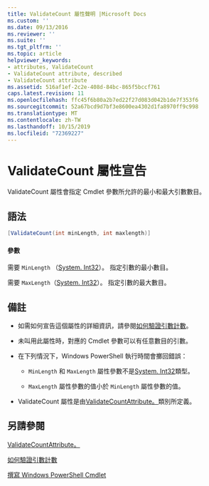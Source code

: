 ```yaml
---
title: ValidateCount 屬性聲明 |Microsoft Docs
ms.custom: ''
ms.date: 09/13/2016
ms.reviewer: ''
ms.suite: ''
ms.tgt_pltfrm: ''
ms.topic: article
helpviewer_keywords:
- attributes, ValidateCount
- ValidateCount attribute, described
- ValidateCount attribute
ms.assetid: 516af1ef-2c2e-408d-84bc-865f5bccf761
caps.latest.revision: 11
ms.openlocfilehash: ffc45f6b80a2b7ed22f27d083d042b1de7f353f6
ms.sourcegitcommit: 52a67bcd9d7bf3e8600ea4302d1fa8970ff9c998
ms.translationtype: MT
ms.contentlocale: zh-TW
ms.lasthandoff: 10/15/2019
ms.locfileid: "72369227"
---
```

# <a name="validatecount-attribute-declaration"></a>ValidateCount 屬性宣告

ValidateCount 屬性會指定 Cmdlet 參數所允許的最小和最大引數數目。

## <a name="syntax"></a>語法

```csharp
[ValidateCount(int minLength, int maxlength)]
```

#### <a name="parameters"></a>參數

需要 `MinLength` （[System. Int32][]）。 指定引數的最小數目。

需要 `MaxLength`（[System. Int32][]）。 指定引數的最大數目。

## <a name="remarks"></a>備註

- 如需如何宣告這個屬性的詳細資訊，請參閱[如何驗證引數計數][]。

- 未叫用此屬性時，對應的 Cmdlet 參數可以有任意數目的引數。

- 在下列情況下，Windows PowerShell 執行時間會擲回錯誤：

    - `MinLength` 和 `MaxLength` 屬性參數不是[System. Int32][]類型。

    - `MaxLength` 屬性參數的值小於 `MinLength` 屬性參數的值。

- ValidateCount 屬性是由[ValidateCountAttribute。][]類別所定義。

## <a name="see-also"></a>另請參閱

[ValidateCountAttribute。][]

[如何驗證引數計數][]

[撰寫 Windows PowerShell Cmdlet][]

[如何驗證引數計數]: how-to-validate-an-argument-count.md
[撰寫 Windows PowerShell Cmdlet]: writing-a-windows-powershell-cmdlet.md

[System. Int32]: /dotnet/api/System.Int32
[ValidateCountAttribute。]: /dotnet/api/System.Management.Automation.ValidateCountAttribute
